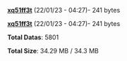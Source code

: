 [**xq51ff3t**](/data/xq51ff3t.txt) (22/01/23 - 04:27)- 241 bytes

[**xq51ff3t**](/data/xq51ff3t.txt) (22/01/23 - 04:27)- 241 bytes

**Total Datas**: 5801

**Total Size**: 34.29 MB / 34.3 MB